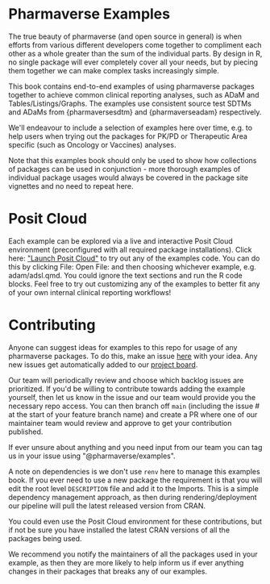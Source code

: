 # Pharmaverse Examples
The true beauty of pharmaverse (and open source in general) is when efforts from
various different developers come together to compliment each other as a whole
greater than the sum of the individual parts. By design in R, no single package
will ever completely cover all your needs, but by piecing them together we can
make complex tasks increasingly simple.

This book contains end-to-end examples of using pharmaverse packages together to
achieve common clinical reporting analyses, such as ADaM and Tables/Listings/Graphs.
The examples use consistent source test SDTMs and ADaMs from {pharmaversesdtm}
and {pharmaverseadam} respectively.

We'll endeavour to include a selection of examples here over time, e.g. to help
users when trying out the packages for PK/PD or Therapeutic Area specific
(such as Oncology or Vaccines) analyses.

Note that this examples book should only be used to show how collections of
packages can be used in conjunction - more thorough examples of individual
package usages would always be covered in the package site vignettes and no
need to repeat here.

# Posit Cloud
Each example can be explored via a live and interactive Posit Cloud environment
(preconfigured with all required package installations).
Click here: ["Launch Posit Cloud"](https://posit.cloud/content/7279124) to
try out any of the examples code.
You can do this by clicking File: Open File: and then choosing whichever example,
e.g. adam/adsl.qmd. You could ignore the text sections and run the R code
blocks.
Feel free to try out customizing any of the examples to better fit any of
your own internal clinical reporting workflows!

# Contributing
Anyone can suggest ideas for examples to this repo for usage of any pharmaverse packages.
To do this, make an issue [here](https://github.com/pharmaverse/examples/issues)
with your idea. Any new issues get automatically added to our
[project board](https://github.com/orgs/pharmaverse/projects/24/views/1).

Our team will periodically review and choose which backlog issues are prioritized.
If you'd be willing to contribute towards adding the example yourself, then let
us know in the issue and our team would provide you the necessary repo access.
You can then branch off `main` (including the issue # at the start of your feature
branch name) and create a PR where one of our maintainer team would review and
approve to get your contribution published.

If ever unsure about anything and you need input from our team you can tag us
in your issue using "@pharmaverse/examples".

A note on dependencies is we don't use `renv` here to manage this examples
book. If you ever need to use a new package the requirement is that you will edit
the root level `DESCRIPTION` file and add it to the Imports. This is a
simple dependency management approach, as then during rendering/deployment our
pipeline will pull the latest released version from CRAN.

You could even use the Posit Cloud environment for these contributions, but if not
be sure you have installed the latest CRAN versions of all the packages being used.

We recommend you notify the maintainers of all the packages used in your example,
as then they are more likely to help inform us if ever anything changes in their
packages that breaks any of our examples.
